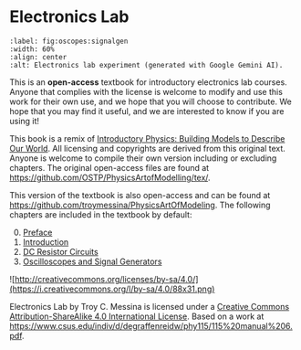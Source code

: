 # Electronics Lab

```figure ../figures/ch0_preface/ai_electronics_lab.png
:label: fig:oscopes:signalgen
:width: 60%
:align: center
:alt: Electronics lab experiment (generated with Google Gemini AI).
```

This is an **open-access** textbook for introductory electronics lab courses. Anyone that complies with the license is welcome to modify and use this work for their own use, and we hope that you will choose to contribute.  We hope that you may find it useful, and we are interested to know if you are using it!

This book is a remix of [Introductory Physics: Building Models to Describe Our World](https://github.com/OSTP/PhysicsArtofModelling/raw/master/tex/BuildingModelsToDescribeOurWorld.pdf). All licensing and copyrights are derived from this original text. Anyone is welcome to compile their own version including or excluding chapters. The original open-access files are found at https://github.com/OSTP/PhysicsArtofModelling/tex/. 

This version of the textbook is also open-access and can be found at https://github.com/troymessina/PhysicsArtOfModeling. The following chapters are included in the textbook by default:

0. [Preface](#chap:preface)
1. [Introduction](#chap:introduction)
2. [DC Resistor Circuits](#chap:resistors)
3. [Oscilloscopes and Signal Generators](#chap:oscopes)


![http://creativecommons.org/licenses/by-sa/4.0/](https://i.creativecommons.org/l/by-sa/4.0/88x31.png)

Electronics Lab by Troy C. Messina is licensed under a [Creative Commons Attribution-ShareAlike 4.0 International License](http://creativecommons.org/licenses/by-sa/4.0/). Based on a work at https://www.csus.edu/indiv/d/degraffenreidw/phy115/115%20manual%206.pdf.

